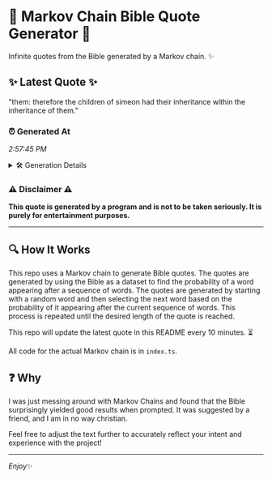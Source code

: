 # 📖 Markov Chain Bible Quote Generator 📖

Infinite quotes from the Bible generated by a Markov chain. ✨

## ✨ Latest Quote ✨
"them: therefore the children of simeon had their inheritance within the inheritance of them."

### ⏰ Generated At
*2:57:45 PM*

<details>
    <summary>🛠️ Generation Details</summary>
    <p>
        <strong>🌱 Seed:</strong> them:<br>
        <strong>🔄 Iterations:</strong> 13<br>
        <strong>📜 Context History:</strong><br>[ them: ]: therefore<br>[ them:, therefore ]: the<br>[ them:, therefore, the ]: children<br>[ them:, therefore, the, children ]: of<br>[ them:, therefore, the, children, of ]: simeon<br>[ them:, therefore, the, children, of, simeon ]: had<br>[ therefore, the, children, of, simeon, had ]: their<br>[ the, children, of, simeon, had, their ]: inheritance<br>[ children, of, simeon, had, their, inheritance ]: within<br>[ of, simeon, had, their, inheritance, within ]: the<br>[ simeon, had, their, inheritance, within, the ]: inheritance<br>[ had, their, inheritance, within, the, inheritance ]: of<br>[ their, inheritance, within, the, inheritance, of ]: them.<br>
    </p>
</details>

### ⚠️ Disclaimer ⚠️
**This quote is generated by a program and is not to be taken seriously. It is purely for entertainment purposes.**

---

## 🔍 How It Works

This repo uses a Markov chain to generate Bible quotes. The quotes are generated by using the Bible as a dataset to find the probability of a word appearing after a sequence of words. The quotes are generated by starting with a random word and then selecting the next word based on the probability of it appearing after the current sequence of words. This process is repeated until the desired length of the quote is reached.

This repo will update the latest quote in this README every 10 minutes. ⏳

All code for the actual Markov chain is in `index.ts`.

## ❓ Why

I was just messing around with Markov Chains and found that the Bible surprisingly yielded good results when prompted. 
It was suggested by a friend, and I am in no way christian.

Feel free to adjust the text further to accurately reflect your intent and experience with the project!

---

*Enjoy*✨
